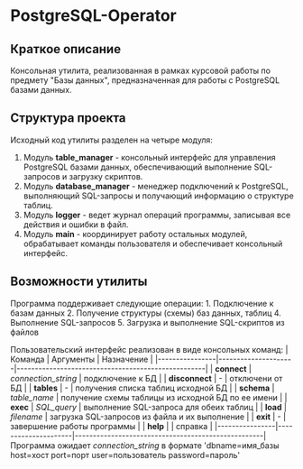 # PostgreSQL-Operator

## Краткое описание

Консольная утилита, реализованная в рамках курсовой работы по предмету "Базы данных", предназначенная для работы с PostgreSQL базами данных.

## Структура проекта

Исходный код утилиты разделен на четыре модуля:
  1. Модуль **table_manager** - консольный интерфейс для управления PostgreSQL базами данных, обеспечивающий выполнение SQL-запросов и загрузку скриптов.
  2. Модуль **database_manager** - менеджер подключений к PostgreSQL, выполняющий SQL-запросы и получающий информацию о структуре таблиц.
  3. Модуль **logger** - ведет журнал операций программы, записывая все действия и ошибки в файл.
  4. Модуль **main** - координирует работу остальных модулей, обрабатывает команды пользователя и обеспечивает консольный интерфейс.

## Возможности утилиты

Программа поддерживает следующие операции:
    1. Подключение к базам данных
    2. Получение структуры (схемы) баз данных, таблиц
    4. Выполнение SQL-запросов
    5. Загрузка и выполнение SQL-скриптов из файлов

Пользовательский интерфейс реализован в виде консольных команд:
|    Команда     |      Аргументы      |                     Назначение                     |
|----------------|---------------------|----------------------------------------------------|
| **connect**    | *connection_string* | подключение к БД                                   |
| **disconnect** | -                   | отключени от БД                                    |
| **tables**     | -                   | получения списка таблиц исходной БД                |
| **schema**     | *table_name*        | получение схемы таблицы из исходной БД по ее имени |
| **exec**       | *SQL_query*         | выполнение SQL-запроса для обеих таблиц            |
| **load**       | *filename*          | загрузка SQL-запросов из файла и их выполнение     |
| **exit**       | -                   | завершение работы программы                        |
| **help**       |                     | справка                                            |
|----------------|---------------------|----------------------------------------------------|
<br>Программа ожидает *connection_string* в формате 'dbname=имя_базы host=хост port=порт user=пользователь password=пароль'
